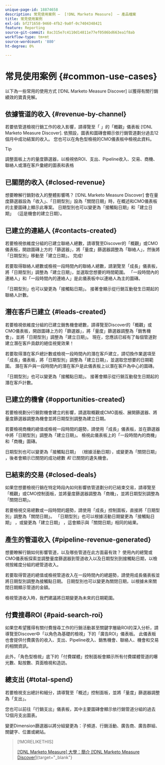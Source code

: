 ```yaml
---
unique-page-id: 18874658
description: 常見使用案例 —  [!DNL Marketo Measure]  — 產品檔案
title: 常見使用案例
exl-id: bf271658-9460-4fb2-9a0f-0c7404348421
feature: Reporting
source-git-commit: 8ac315e7c4110d14811e77ef0586bd663ea1f8ab
workflow-type: tm+mt
source-wordcount: '880'
ht-degree: 0%

---
```


# 常見使用案例 {#common-use-cases}

以下為一些常用的使用方式 [!DNL Marketo Measure Discover] 以獲得有關行銷績效的寶貴見解。

## 依據管道的收入 {#revenue-by-channel}

若要依管道檢視行銷工作的收入影響，請導覽至「 」的「概觀」儀表板 [!DNL Marketo Measure Discover]. 依預設，圖表和圖磚會顯示依行銷管道劃分過去12個月中成功結案的收入。 您也可以在角色型檢視的CMO儀表板中檢視此資料。

>[!TIP]
>
>調整面板上方的量度篩選器，以檢視依ROI、支出、Pipeline收入、交易、商機、聯絡人或潛在客戶彙總的圖表和表格

## 已關閉的收入 {#closed-revenue}

想要瞭解行銷對收入的整體影響嗎？ [!DNL Marketo Measure Discover] 會在量度篩選器設為「收入」、「日期型別」設為「關閉日期」時，在概述和CMO儀表板的主要圖磚上顯示此專案。 日期型別也可以變更為「接觸點日期」和「建立日期」 （這是機會的建立日期）。

## 已建立的連絡人 {#contacts-created}

若要檢視依維度分組的已建立聯絡人總數，請導覽至Discover的「概觀」或CMO儀表板，開啟圖磚上方的「篩選器」，將「量度」篩選器調整為「聯絡人」，然後將「日期型別」移動至「建立日期」。 完成!

若要取得聯絡人總數或檢視一段時間內的聯絡人總數，請瀏覽至「成長」儀表板，將「日期型別」調整為「建立日期」，並選取您想要的時間範圍。 「一段時間內的連絡人」和「一段時間內的連絡人」是此儀表板中以連絡人為主的圖磚。

「日期型別」也可以變更為「接觸點日期」。 接著會顯示從行銷互動發生日期起的聯絡人計數。

## 潛在客戶已建立 {#leads-created}

若要檢視依維度分組的已建立銷售機會總數，請導覽至Discover的「概觀」或CMO儀表板，開啟圖磚上方的「篩選器」，將「量度」篩選器調整為「銷售機會」，並將「日期型別」調整為「建立日期」。 現在，您應該已經有了每個管道對建立潛在客戶貢獻的絕佳視覺效果！

若要取得潛在客戶總計數或檢視一段時間內的潛在客戶建立，請切換作業選項至「成長」儀表板，將「日期型別」調整為「建立日期」，並選取您想要的日期範圍。 潛在客戶與一段時間內的潛在客戶是此儀表板上以潛在客戶為中心的圖磚。

「日期型別」也可以變更為「接觸點日期」。 接著會顯示從行銷互動發生日期起的潛在客戶計數。

## 已建立的機會 {#opportunities-created}

若要檢視劃分行銷對機會建立的影響，請選取概觀或CMO面板、展開篩選器、將量度篩選器調整為機會並將日期型別調整為建立日期。

若要檢視商機的總值或檢視一段時間的趨勢，請使用「成長」儀表板，並在篩選器中將「日期型別」調整為「建立日期」。 檢視此儀表板上的「一段時間內的商機」和「商機」圖磚。

日期型別也可以變更為「接觸點日期」 （根據活動日期），或變更為「關閉日期」 ，後者會顯示已關閉的成功總數 _和_ 已關閉的遺失機會。

## 已結束的交易 {#closed-deals}

如果您想要檢視行銷在特定時段內如何影響依管道劃分的已結束交易，請導覽至「概觀」或CMO控制面板，並將量度篩選器調整為「商機」，並將日期型別調整為「關閉日期」。

若要檢視交易總數或一段時間的趨勢，請使用「成長」控制面板，直接將「日期型別」調整為「關閉日期」。 「日期型別」也可以根據活動日期變更為「接觸點日期」 ，或變更為「建立日期」 ，這會顯示與「關閉日期」相同的結果。

## 產生的管道收入 {#pipeline-revenue-generated}

想要瞭解行銷如何影響管道，以及哪些管道在此方面最有效？ 使用內的總覽或CMO儀表板探索並調整量度篩選器到管道收入以及日期型別到接觸點日期，以檢視按維度分組的總管道收入。

若要取得管道的總值或檢視管道收入在一段時間內的總趨勢，請使用成長儀表板並將日期型別調整為接觸點日期。 日期型別也可以變更為關閉日期，以根據未來關閉日期顯示管道的金額。

檢視管道收入時，我們建議將日期變更為未來的日期範圍。

## 付費搜尋ROI {#paid-search-roi}

如果您希望獲得有關付費搜尋工作的行銷活動甚至關鍵字層級ROI的深入分析，請導覽至Discover中「以角色為基礎的檢視」下的「廣告ROI」儀表板。 此儀表板也會提供付費廣告的收入、支出、Pipeline收入、銷售機會、聯絡人、機會和交易的相關資訊。

此外，「角色型檢視」底下的「付費媒體」控制面板會顯示所有付費媒體管道的曝光數、點按數、頁面檢視和造訪。

## 總支出 {#total-spend}

若要檢視支出總計和細分，請導覽至「概述」控制面板，並將「量度」篩選器調整為「支出」。

您也可以前往「行銷支出」儀表板，其中主要圖磚會顯示依行銷管道分組的過去12個月支出圖表。

變更Dimension篩選器以將分組變更為：子頻道、行銷活動、廣告商、廣告群組、關鍵字、位置或網站。

>[!MORELIKETHIS]
>
>[[!DNL Marketo Measure] 大學：簡介 [!DNL Marketo Measure Discover]](https://universityonline.marketo.com/courses/bizible-discover/#/page/5c645586a7863a73ad3b23e6){target="_blank"}

